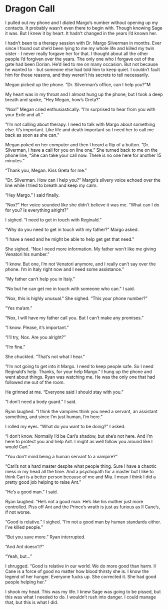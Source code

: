 # Dragon Call

I pulled out my phone and I dialed Margo’s number without opening up my contacts. It probably wasn’t even there to begin with. Though knowing Sage it was. But I knew it by heart. It hadn’t changed in the years I’d known her.

I hadn’t been to a therapy session with Dr. Margo Silverman in months. Ever since I found out she’d been lying to me my whole life and killed my twin sister - I never really forgave her for that. I thought about all the other people I’d forgiven over the years. The only one who I forgave out of the gate had been Dorian. He’d lied to me on many occasion. But not because he wanted to - but someone else had told him to keep quiet. I couldn’t fault him for those reasons, and they weren’t his secrets to tell necessarily.

Megan picked up the phone. “Dr. Silverman’s office, can I help you?”M

My heart was in my throat and I almost hung up the phone, but I took a deep breath and spoke, “Hey Megan, how’s Greta?”

“Nox!” Megan cried enthusiastically. “I’m surprised to hear from you with your Exile and all.”

“I’m not calling about therapy. I need to talk with Margo about something else. It’s important. Like life and death important so I need her to call me back as soon as she can.”

Megan poked on her computer and then I heard a flip of a button. “Dr. Silverman, I have a call for you on line one.” She turned back to me on the phone line, “She can take your call now. There is no one here for another 15 minutes.”

“Thank you, Megan. Kiss Greta for me.”

"Dr. Silverman. How can I help you?” Margo’s silvery voice echoed over the line while I tried to breath and keep my calm.

“Hey Margo.” I said finally.

“Nox?” Her voice sounded like she didn’t believe it was me. “What can I do for you? Is everything alright?”

I sighed. “I need to get in touch with Reginald.”

“Why do you need to get in touch with my father?” Margo asked.

“I have a need and he might be able to help get get that need.”

She sighed. “Nox I need more information. My father won’t like me giving Venatori his number.”

“I know. But one, I’m not Venatori anymore, and I really can’t say over the phone. I’m in Italy right now and I need some assistance.”

“My father can’t help you in Italy.”

“No but he can get me in touch with someone who can.” I said.

“Nox, this is highly unusual.” She sighed. “This your phone number?”

“Yes ma’am.”

“Nox, I will have my father call you. But I can’t make any promises.”

“I know. Please, it’s important.”

“I’ll try, Nox. Are you alright?”

“I’m fine.”

She chuckled. “That’s not what I hear.”

“I’m not going to get into it Margo. I need to keep people safe. So I need Reginald’s help. Thanks, for your help Margo.” I hung up the phone and went about things. Ryan was watching me. He was the only one that had followed me out of the room.

He grinned at me. “Everyone said I should stay with you.”

“I don’t need a body guard.” I said.

Ryan laughed. “I think the vampires think you need a servant, an assistant something, and since I’m just human, I’m here.”

I rolled my eyes. “What do you want to be doing?” I asked.

“I don’t know. Normally I’d be Cari’s shadow, but she’s not here. And I’m here to protect you and help Ant. I might as well follow you around like I would Cari.”

“You don’t mind being a human servant to a vampire?”

“Cari’s not a hard master despite what people thing. Sure I have a chaotic mess in my head all the time. And a psychopath for a master but I like to think Cari is a better person because of me and Mia. I mean I think I did a pretty good job helping to raise Ant.”

“He’s a good man.” I said. 

Ryan laughed. “He’s not a good man. He’s like his mother just more controlled. Piss off Ant and the Prince’s wrath is just as furious as Il Cane’s, if not worse. 

“Good is relative.” I sighed. “I’m not a good man by human standards either. I’ve killed people.”

“But you save more.” Ryan interrupted.

“And Ant doesn’t?”

“Yeah, but…”

I shrugged. “Good is relative in our world. We do more good than harm. Il Cane is a force of good no matter how blood thirsty she is. I know the legend of her hunger. Everyone fucks up. She corrected it. She had good people helping her.”

I shook my head. This was my life. I knew Sage was going to be pissed, but this was what I needed to do. I wouldn’t rush into danger. I could manage that, but this is what I did.